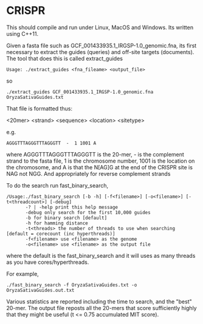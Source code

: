 # CRISPR

This should compile and run under Linux, MacOS and Windows.  Its written using C++11.

Given a fasta file such as GCF_001433935.1_IRGSP-1.0_genomic.fna, its first necessary to extract the guides (queries) and off-site targets (documents).  The tool that does this is called extract_guides

```
Usage: ./extract_guides <fna_fileame> <output_file>
```

so

```
./extract_guides GCF_001433935.1_IRGSP-1.0_genomic.fna OryzaSativaGuides.txt
```


That file is formatted thus:

\<20mer\> \<strand\> \<sequence\> \<location\> \<sitetype\>

e.g.

```
AGGGTTTAGGGTTTAGGGTT  -  1 1001 A
```

where AGGGTTTAGGGTTTAGGGTT is the 20-mer, - is the complement strand to the fasta file, 1 is the chromosome number, 1001 is the location on the chromosome, and A is that the N[AG]G at the end of the CRISPR site is NAG not NGG.  And appropriately for reverse complement strands


To do the search run fast_binary_search,

```
/Usage:./fast_binary_search [-b -h] [-f<filename>] [-o<filename>] [-t<threadcount>] [-debug]
       -? | -help print this help message
       -debug only search for the first 10,000 guides
       -b for binary search [default]
       -h for hamming distance
       -t<threads> the number of threads to use when searching [default = corecount (inc hyperthreads)]
       -f<filename> use <filename> as the genome
       -o<filename> use <filename> as the output file
```

where the default is the fast_binary_search and it will uses as many threads as you have cores/hyperthreads.

For example,

```
./fast_binary_search -f OryzaSativaGuides.txt -o OryzaSativaGuides.out.txt
```

Various statistics are reported including the time to search, and the "best" 20-mer.  The output file reposts all the 20-mers that score sufficiently highly that they might be useful (t <= 0.75 accumulated MIT score).


